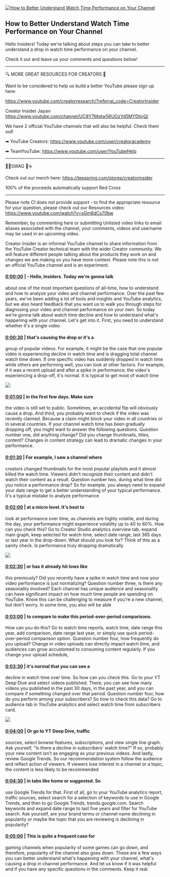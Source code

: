 [![How to Better Understand Watch Time Performance on Your Channel](https://i.ytimg.com/vi/yBPZy-S4fIE/maxresdefault.jpg)](https://www.youtube.com/watch?v=yBPZy-S4fIE)

## How to Better Understand Watch Time Performance on Your Channel

Hello Insiders! Today we're talking about steps you can take to better understand a drop in watch time performance on your channel.



Check it out and leave us your comments and questions below!

-------------------------------------------



🔍 MORE GREAT RESOURCES FOR CREATORS 🔎



Want to be considered to help us build a better YouTube please sign up here: 

https://www.youtube.com/creatorresearch/?referral_code=CreatorInsider



Creator Insider Japan https://www.youtube.com/channel/UC8Y7Mqtw56UOzYd5MYDtiyQ/



We have 2 official YouTube channels that will also be helpful. Check them out! 



➡ YouTube Creators: https://www.youtube.com/user/creatoracademy



➡ TeamYouTube: https://www.youtube.com/user/YouTubeHelp



-------------------------------------------



👕👚SWAG 🎽☕



Check out our merch here: https://teespring.com/stores/creatorinsider



100% of the proceeds automatically support Red Cross



-------------------------------------------

Please note CI does not provide support - to find the appropriate resource for your question, please check out our Resources video: https://www.youtube.com/watch?v=sGm8dCs70bw



Remember, by commenting here or submitting Unlisted video links to email aliases associated with the channel, your comments, videos and username may be used in an upcoming video.



Creator Insider is an informal YouTube channel to share information from the YouTube Creator technical team with the wider Creator community. We will feature different people talking about the products they work on and changes we are making so you have more context. Please note this is not an official YouTube channel and is an experiment.



#### [0:00:00](https://www.youtube.com/watch?v=yBPZy-S4fIE&t=0) |  - Hello, Insiders. Today we're gonna talk

about one of the most important questions of all-time, how to understand and how to analyze your video and channel performance. Over the past few years, we've been adding a lot of tools and insights and YouTube analytics, but we also heard feedback that you want us to walk you through steps for diagnosing your video and channel performance on your own. So today we're gonna talk about watch time decline and how to understand what's happening with your channel. Let's get into it. First, you need to understand whether it's a single video  

#### [0:00:30](https://www.youtube.com/watch?v=yBPZy-S4fIE&t=30) |  that's causing the drop or it's a

group of popular videos. For example, it might be the case that one popular video is experiencing decline in watch time and is dragging total channel watch time down. If one specific video has suddenly dropped in watch time while others are performing well, you can look at other factors. For example, if it was a recent upload and after a spike in performance, the video's experiencing a drop-off, it's normal. It is typical to get most of watch time  

![](https://i.ytimg.com/vi/yBPZy-S4fIE/maxres1.jpg)



#### [0:01:00](https://www.youtube.com/watch?v=yBPZy-S4fIE&t=60) |  in the first few days. Make sure

the video is still set to public. Sometimes, an accidental flip will obviously cause a drop. And third, you probably want to check if the video was recently claimed. Because a claim might block your video in all countries or in several countries. If your channel watch time has been gradually dropping off, you might want to answer the following questions. Question number one, did anything change? Did you change thumbnails, titles, content? Changes in content strategy can lead to dramatic changes in your performance.  

#### [0:01:30](https://www.youtube.com/watch?v=yBPZy-S4fIE&t=90) |  For example, I saw a channel where

creators changed thumbnails for the most popular playlists and it almost killed the watch time. Viewers didn't recognize their content and didn't watch their content as a result. Question number two, during what time did you notice a performance drop? So for example, you always need to expand your date range to get a better understanding of your typical performance. It's a typical mistake to analyze performance  

#### [0:02:00](https://www.youtube.com/watch?v=yBPZy-S4fIE&t=120) |  at a micro level. It's best to

look at performance over time, as channels are highly volatile, and during the day, your performance might experience volatility up to 40 to 60%. How can you check this? Go to Creator Studio analytics overview tab, expand main graph, keep selected for watch time, select date range, last 365 days or last year in the drop-down. What should you look for? Think of this as a sanity check. Is performance truly dropping dramatically  

![](https://i.ytimg.com/vi/yBPZy-S4fIE/maxres2.jpg)



#### [0:02:30](https://www.youtube.com/watch?v=yBPZy-S4fIE&t=150) |  or has it already hit lows like

this previously? Did you recently have a spike in watch time and now your video performance is just normalizing? Question number three, is there any seasonality involved? Each channel has unique audience and seasonality can have significant impact on how much time people are spending on YouTube. Know this can be challenging to measure if you're a new channel, but don't worry. In some time, you also will be able  

#### [0:03:00](https://www.youtube.com/watch?v=yBPZy-S4fIE&t=180) |  to compare to make this period-over-period comparisons.

How can you do this? Go to watch time reports, watch time, date range this year, add comparison, date range last year, or simply use quick period-over-period comparison option. Question number four, how frequently do you upload? Change in video uploads can directly impact watch time, and audiences can grow accustomed to consuming content regularly. If you change your upload schedule,  

#### [0:03:30](https://www.youtube.com/watch?v=yBPZy-S4fIE&t=210) |  it's normal that you can see a

decline in watch time over time. So how can you check this. Go to your YT Deep Dive and select videos published. There, you can see how many videos you published in the past 30 days, in the past year, and you can compare if something changed over that period. Question number four, how do you perform among your subscribers? So how to check this data? Go to audience tab in YouTube analytics and select watch time from subscribers card.  

![](https://i.ytimg.com/vi/yBPZy-S4fIE/maxres3.jpg)



#### [0:04:00](https://www.youtube.com/watch?v=yBPZy-S4fIE&t=240) |  Or go to YT Deep Dive, traffic

sources, select browse features, subscriptions, and view single line graph. Ask yourself, "Is there a decline in subscribers' watch time?" If so, probably your new content isn't as engaging as your previous videos. And lastly, review Google Trends. So our recommendation system follow the audience and reflect action of viewers. If viewers lose interest in a channel or a topic, the content is less likely to be recommended  

#### [0:04:30](https://www.youtube.com/watch?v=yBPZy-S4fIE&t=270) |  in tabs like home or suggested. So

use Google Trends for that. First of all, go to your YouTube analytics report, traffic sources, select search for a selection of keywords to use in Google Trends, and then to go Google Trends, trends.google.com. Search keywords and expand date range to last five years and filter for YouTube search. Ask yourself, are your brand terms or channel name declining in popularity or maybe the topic that you are reviewing is declining in popularity?  

#### [0:05:00](https://www.youtube.com/watch?v=yBPZy-S4fIE&t=300) |  This is quite a frequent case for

gaming channels when popularity of some games can go down, and therefore, popularity of the channel also goes down. These are a few ways you can better understand what's happening with your channel, what's causing a drop in channel performance. And let us know if it was helpful and if you have any specific questions in the comments. Keep it real.  